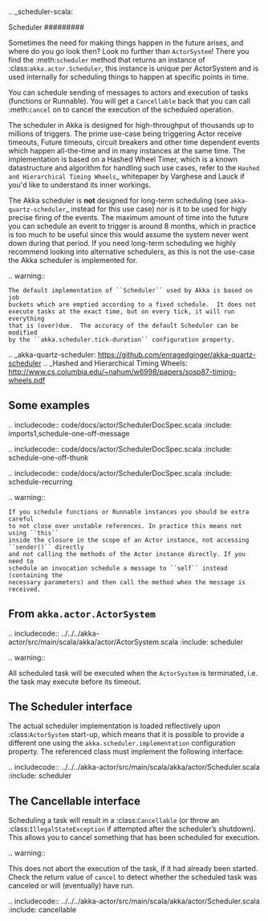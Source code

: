 
.. _scheduler-scala:

Scheduler
#########

Sometimes the need for making things happen in the future arises, and where do
you go look then?  Look no further than ``ActorSystem``! There you find the
:meth:`scheduler` method that returns an instance of
:class:`akka.actor.Scheduler`, this instance is unique per ActorSystem and is
used internally for scheduling things to happen at specific points in time.

You can schedule sending of messages to actors and execution of tasks
(functions or Runnable).  You will get a ``Cancellable`` back that you can call
:meth:`cancel` on to cancel the execution of the scheduled operation.

The scheduler in Akka is designed for high-throughput of thousands up to millions 
of triggers. The prime use-case being triggering Actor receive timeouts, Future timeouts,
circuit breakers and other time dependent events which happen all-the-time and in many 
instances at the same time. The implementation is based on a Hashed Wheel Timer, which is
a known datastructure and algorithm for handling such use cases, refer to the `Hashed and Hierarchical Timing Wheels`_ 
whitepaper by Varghese and Lauck if you'd like to understand its inner workings. 

The Akka scheduler is **not** designed for long-term scheduling (see `akka-quartz-scheduler`_ 
instead for this use case) nor is it to be used for higly precise firing of the events.
The maximum amount of time into the future you can schedule an event to trigger is around 8 months,
which in practice is too much to be useful since this would assume the system never went down during that period.
If you need long-term scheduling we highly recommend looking into alternative schedulers, as this
is not the use-case the Akka scheduler is implemented for.

.. warning::

    The default implementation of ``Scheduler`` used by Akka is based on job
    buckets which are emptied according to a fixed schedule.  It does not
    execute tasks at the exact time, but on every tick, it will run everything
    that is (over)due.  The accuracy of the default Scheduler can be modified
    by the ``akka.scheduler.tick-duration`` configuration property.

.. _akka-quartz-scheduler: https://github.com/enragedginger/akka-quartz-scheduler
.. _Hashed and Hierarchical Timing Wheels: http://www.cs.columbia.edu/~nahum/w6998/papers/sosp87-timing-wheels.pdf

Some examples
-------------

.. includecode:: code/docs/actor/SchedulerDocSpec.scala
   :include: imports1,schedule-one-off-message

.. includecode:: code/docs/actor/SchedulerDocSpec.scala
   :include: schedule-one-off-thunk

.. includecode:: code/docs/actor/SchedulerDocSpec.scala
   :include: schedule-recurring

.. warning::

    If you schedule functions or Runnable instances you should be extra careful
    to not close over unstable references. In practice this means not using ``this``
    inside the closure in the scope of an Actor instance, not accessing ``sender()`` directly
    and not calling the methods of the Actor instance directly. If you need to
    schedule an invocation schedule a message to ``self`` instead (containing the
    necessary parameters) and then call the method when the message is received.

From ``akka.actor.ActorSystem``
-------------------------------

.. includecode:: ../../../akka-actor/src/main/scala/akka/actor/ActorSystem.scala
   :include: scheduler

.. warning::

  All scheduled task will be executed when the ``ActorSystem`` is terminated, i.e. 
  the task may execute before its timeout. 

The Scheduler interface
-----------------------

The actual scheduler implementation is loaded reflectively upon
:class:`ActorSystem` start-up, which means that it is possible to provide a
different one using the ``akka.scheduler.implementation`` configuration
property. The referenced class must implement the following interface:

.. includecode:: ../../../akka-actor/src/main/scala/akka/actor/Scheduler.scala
   :include: scheduler

The Cancellable interface
-------------------------

Scheduling a task will result in a :class:`Cancellable` (or throw an
:class:`IllegalStateException` if attempted after the scheduler’s shutdown).
This allows you to cancel something that has been scheduled for execution.

.. warning::

  This does not abort the execution of the task, if it had already been
  started.  Check the return value of ``cancel`` to detect whether the
  scheduled task was canceled or will (eventually) have run.

.. includecode:: ../../../akka-actor/src/main/scala/akka/actor/Scheduler.scala
   :include: cancellable

